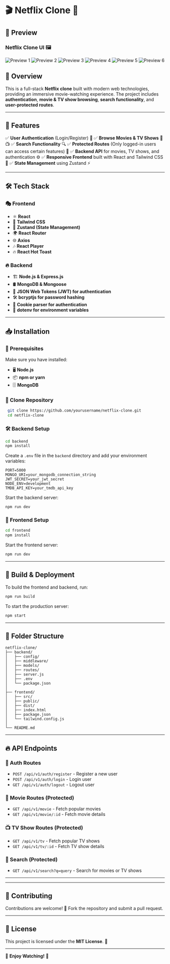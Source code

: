 # 🎬 Netflix Clone 🍿

## 📸 Preview
### Netflix Clone UI 🖼
![Preview 1](./frontend/public/Net_pre_1.png)
![Preview 2](./frontend/public/Net_pre_2.png)
![Preview 3](./frontend/public/Net_pre_3.png)
![Preview 4](./frontend/public/Net_pre_4.png)
![Preview 5](./frontend/public/Net_pre_5.png)
![Preview 6](./frontend/public/Net_pre_6.png)

## 🚀 Overview
This is a full-stack **Netflix clone** built with modern web technologies, providing an immersive movie-watching experience. The project includes **authentication**, **movie & TV show browsing**, **search functionality**, and **user-protected routes**.

---

## 🌟 Features
✅ **User Authentication** (Login/Register) 🔑
✅ **Browse Movies & TV Shows** 🎥📺
✅ **Search Functionality** 🔍
✅ **Protected Routes** (Only logged-in users can access certain features) 🔐
✅ **Backend API** for movies, TV shows, and authentication ⚙️
✅ **Responsive Frontend** built with React and Tailwind CSS 🎨
✅ **State Management** using Zustand ⚡

---

## 🛠️ Tech Stack
### 🎭 Frontend
- ⚛ **React**
- 🎨 **Tailwind CSS**
- 📌 **Zustand (State Management)**
- 🌍 **React Router**
- 🌐 **Axios**
- 🎶 **React Player**
- 🔥 **React Hot Toast**

### 🔥 Backend
- 🏗 **Node.js & Express.js**
- 🛢 **MongoDB & Mongoose**
- 🔑 **JSON Web Tokens (JWT) for authentication**
- 🛠 **bcryptjs for password hashing**
- 🔐 **Cookie parser for authentication**
- 🌿 **dotenv for environment variables**

---

## 📥 Installation
### 🔧 Prerequisites
Make sure you have installed:
- 🖥 **Node.js**
- 📦 **npm or yarn**
- 🗄 **MongoDB**

### 📂 Clone Repository
```sh
 git clone https://github.com/yourusername/netflix-clone.git
 cd netflix-clone
```

### 🛠 Backend Setup
```sh
cd backend
npm install
```
Create a `.env` file in the `backend` directory and add your environment variables:
```env
PORT=5000
MONGO_URI=your_mongodb_connection_string
JWT_SECRET=your_jwt_secret
NODE_ENV=development
TMDB_API_KEY=your_tmdb_api_key
```
Start the backend server:
```sh
npm run dev
```

### 🎨 Frontend Setup
```sh
cd frontend
npm install
```
Start the frontend server:
```sh
npm run dev
```

---

## 🚀 Build & Deployment
To build the frontend and backend, run:
```sh
npm run build
```
To start the production server:
```sh
npm start
```

---

## 📂 Folder Structure
```
netflix-clone/
├── backend/
│   ├── config/
│   ├── middleware/
│   ├── models/
│   ├── routes/
│   ├── server.js
│   ├── .env
│   └── package.json
│
├── frontend/
│   ├── src/
│   ├── public/
│   ├── dist/
│   ├── index.html
│   ├── package.json
│   └── tailwind.config.js
│
└── README.md
```

---

## 🔥 API Endpoints
### 🔑 Auth Routes
- `POST /api/v1/auth/register` - Register a new user
- `POST /api/v1/auth/login` - Login user
- `GET /api/v1/auth/logout` - Logout user

### 🎥 Movie Routes (Protected)
- `GET /api/v1/movie` - Fetch popular movies
- `GET /api/v1/movie/:id` - Fetch movie details

### 📺 TV Show Routes (Protected)
- `GET /api/v1/tv` - Fetch popular TV shows
- `GET /api/v1/tv/:id` - Fetch TV show details

### 🔎 Search (Protected)
- `GET /api/v1/search?q=query` - Search for movies or TV shows

---



---

## 🤝 Contributing
Contributions are welcome! 🎉 Fork the repository and submit a pull request.

---

## 📜 License
This project is licensed under the **MIT License**. 📜

---

🚀 **Enjoy Watching!** 🍿

